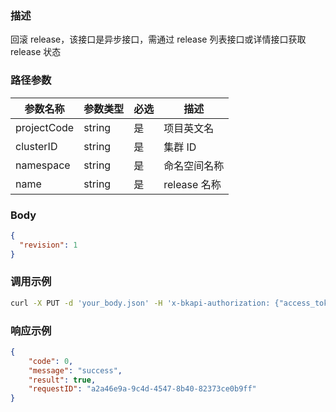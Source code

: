 ### 描述

回滚 release，该接口是异步接口，需通过 release 列表接口或详情接口获取 release 状态

### 路径参数
| 参数名称     | 参数类型     | 必选   | 描述             |
| ------------ | ------------ | ------ | ---------------- |
| projectCode         | string       | 是     | 项目英文名     |
| clusterID         | string       | 是     | 集群 ID     |
| namespace         | string       | 是     | 命名空间名称     |
| name         | string       | 是     | release 名称     |

### Body
```json
{
  "revision": 1
}
```


### 调用示例
```sh
curl -X PUT -d 'your_body.json' -H 'x-bkapi-authorization: {"access_token": "xxx", "bk_app_code": "xxx", "bk_app_secret": "***"}' --insecure https://bcs-api-gateway.apigw.com/prod/helmmanager/v1/projects/projecttest/clusters/BCS-K8S-00000/namespaces/ns-test/releases/release-test/rollback
```

### 响应示例
```json
{
    "code": 0,
    "message": "success",
    "result": true,
    "requestID": "a2a46e9a-9c4d-4547-8b40-82373ce0b9ff"
}
```